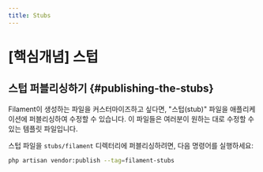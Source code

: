 ```yaml
---
title: Stubs
---
```

# [핵심개념] 스텁
## 스텁 퍼블리싱하기 {#publishing-the-stubs}

Filament이 생성하는 파일을 커스터마이즈하고 싶다면, "스텁(stub)" 파일을 애플리케이션에 퍼블리싱하여 수정할 수 있습니다. 이 파일들은 여러분이 원하는 대로 수정할 수 있는 템플릿 파일입니다.

스텁 파일을 `stubs/filament` 디렉터리에 퍼블리싱하려면, 다음 명령어를 실행하세요:

```bash
php artisan vendor:publish --tag=filament-stubs
```